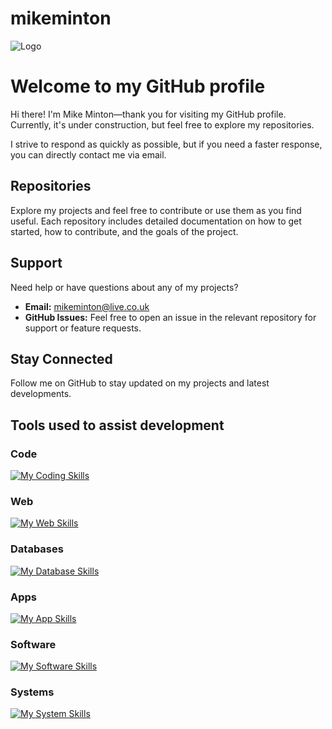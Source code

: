 # mikeminton  

![Logo](https://mikeminton.xyz/media/github-mikemintonuk.png)

# Welcome to my GitHub profile

Hi there! I'm Mike Minton—thank you for visiting my GitHub profile. Currently, it's under construction, but feel free to explore my repositories.

I strive to respond as quickly as possible, but if you need a faster response, you can directly contact me via email.

## Repositories

Explore my projects and feel free to contribute or use them as you find useful. Each repository includes detailed documentation on how to get started, how to contribute, and the goals of the project.

## Support

Need help or have questions about any of my projects?

- **Email:** <mikeminton@live.co.uk>
- **GitHub Issues:** Feel free to open an issue in the relevant repository for support or feature requests.

## Stay Connected

Follow me on GitHub to stay updated on my projects and latest developments.

## Tools used to assist development

### Code

<a href="https://skillicons.dev" target="_blank"><img src="https://skillicons.dev/icons?i=bots,dotnet,c,cpp,cs,dart,flutter,python,codepen,java,github,git&theme=light" alt="My Coding Skills"></a>

### Web

<a href="https://skillicons.dev" target="_blank"><img src="https://skillicons.dev/icons?i=html,htmx,css,js,jquery,nodejs,ts,php,flask,postman,wordpress,bootstrap,laravel,django&theme=light" alt="My Web Skills"></a>

### Databases

<a href="https://skillicons.dev" target="_blank"><img src="https://skillicons.dev/icons?i=mysql,mongodb,postgres,sqlite,firebase&theme=light" alt="My Database Skills"></a>

### Apps

<a href="https://skillicons.dev" target="_blank"><img src="https://skillicons.dev/icons?i=dotnet,dart,flutter,androidstudio,apple,materialui&theme=light" alt="My App Skills"></a>

### Software

<a href="https://skillicons.dev" target="_blank"><img src="https://skillicons.dev/icons?i=vscode,visualstudio,androidstudio,idea,ps,ai,xd,pr,figma&theme=light" alt="My Software Skills"></a>

### Systems

<a href="https://skillicons.dev" target="_blank"><img src="https://skillicons.dev/icons?i=aws,gcp,azure,cloudflare,codepen,devto,fastapi,selenium,svg&theme=light" alt="My System Skills"></a>
